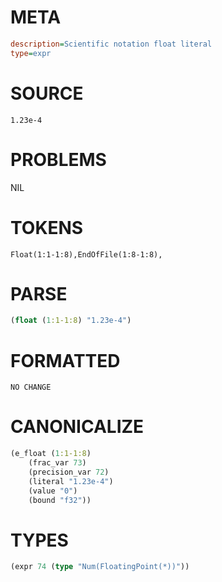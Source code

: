 # META
~~~ini
description=Scientific notation float literal
type=expr
~~~
# SOURCE
~~~roc
1.23e-4
~~~
# PROBLEMS
NIL
# TOKENS
~~~zig
Float(1:1-1:8),EndOfFile(1:8-1:8),
~~~
# PARSE
~~~clojure
(float (1:1-1:8) "1.23e-4")
~~~
# FORMATTED
~~~roc
NO CHANGE
~~~
# CANONICALIZE
~~~clojure
(e_float (1:1-1:8)
	(frac_var 73)
	(precision_var 72)
	(literal "1.23e-4")
	(value "0")
	(bound "f32"))
~~~
# TYPES
~~~clojure
(expr 74 (type "Num(FloatingPoint(*))"))
~~~